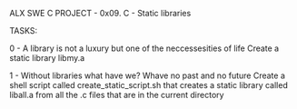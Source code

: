 ALX SWE C PROJECT - 0x09. C - Static libraries

TASKS:

0 - A library is not a luxury but one of the neccessesities of life
Create a static library libmy.a

1 - Without libraries what have we? Whave no past and no future
Create a shell script called create_static_script.sh that creates a
static library called liball.a from all the .c files that are in the
current directory

